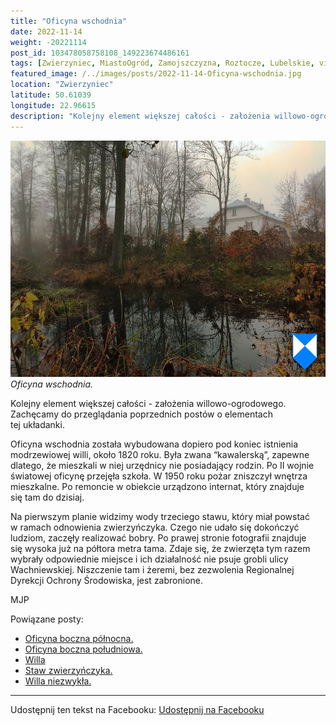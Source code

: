 ```yaml
---
title: "Oficyna wschodnia"
date: 2022-11-14
weight: -20221114
post_id: 103478058758108_149223674486161
tags: [Zwierzyniec, MiastoOgród, Zamojszczyzna, Roztocze, Lubelskie, villarestituta, turystyka, dziedzictwo, zabytki, krajobrazy]
featured_image: /../images/posts/2022-11-14-Oficyna-wschodnia.jpg
location: "Zwierzyniec"
latitude: 50.61039
longitude: 22.96615
description: "Kolejny element większej całości - założenia willowo-ogrodowego. Zachęcamy do przeglądania poprzednich postów o elementach tej układanki...."
---
```


![Oficyna wschodnia.](/images/posts/2022-11-14-Oficyna-wschodnia.jpg)
*Oficyna wschodnia.*

Kolejny element większej całości - założenia willowo-ogrodowego. Zachęcamy do przeglądania poprzednich postów o elementach tej układanki.

Oficyna wschodnia została wybudowana dopiero pod koniec istnienia modrzewiowej willi, około 1820 roku. Była zwana “kawalerską”, zapewne dlatego, że mieszkali w niej urzędnicy nie posiadający rodzin.
Po II wojnie światowej oficynę przejęła szkoła. W 1950 roku pożar zniszczył wnętrza mieszkalne. Po remoncie w obiekcie urządzono internat, który znajduje się tam do dzisiaj.

Na pierwszym planie widzimy wody trzeciego stawu, który miał powstać w ramach odnowienia zwierzyńczyka. Czego nie udało się dokończyć ludziom, zaczęły realizować bobry. Po prawej stronie fotografii znajduje się wysoka już na półtora metra tama. Zdaje się, że zwierzęta tym razem wybrały odpowiednie miejsce i ich działalność nie psuje grobli ulicy Wachniewskiej. Niszczenie tam i żeremi, bez zezwolenia Regionalnej Dyrekcji Ochrony Środowiska, jest zabronione.



MJP

Powiązane posty:
- [Oficyna boczna północna.](/posts/Oficyna-boczna-polnocna)
- [Oficyna boczna południowa.](/posts/Oficyna-boczna-poludniowa)
- [Willa ](/posts/Willa-Borowianka)
- [Staw zwierzyńczyka.](/posts/Staw-zwierzynczyka)
- [Willa niezwykła.](/posts/Willa-niezwykla)


---

Udostępnij ten tekst na Facebooku:
[Udostępnij na Facebooku](https://www.facebook.com/sharer/sharer.php?u=https://stowarzyszeniewachniewskiej.pl/posts/Oficyna-wschodnia)

<script type="application/ld+json">
{
  "@context": "https://schema.org",
  "@type": "BlogPosting",
  "headline": "Oficyna wschodnia.",
  "datePublished": "2022-11-14",
  "dateModified": "2022-11-14",
  "author": {
    "@type": "Organization",
    "name": "Stowarzyszenie Wachniewskiej"
  },
  "publisher": {
    "@type": "Organization",
    "name": "Stowarzyszenie im. Aleksandry Wachniewskiej",
    "logo": {
      "@type": "ImageObject",
      "url": "https://stowarzyszeniewachniewskiej.pl/images/logo/logo.svg"
    }
  },
  "mainEntityOfPage": {
    "@type": "WebPage",
    "@id": "https://stowarzyszeniewachniewskiej.pl/posts/Oficyna-wschodnia"
  },
  "image": {
    "@type": "ImageObject",
    "url": "https://stowarzyszeniewachniewskiej.pl/images/posts/2022-11-14-Oficyna-wschodnia.jpg"
  },
  "articleSection": "Dziedzictwo Kulturowe i Zabytki",
  "keywords": "Zwierzyniec, MiastoOgród, Zamojszczyzna, Roztocze, Lubelskie, villarestituta, turystyka, dziedzictwo, zabytki, krajobrazy",
  "wordCount": 133,
  "articleBody": "Kolejny element większej całości - założenia willowo-ogrodowego. Zachęcamy do przeglądania poprzednich postów o elementach tej układanki.\n\nOficyna wschodnia została wybudowana dopiero pod koniec istnienia modrzewiowej willi, około 1820 roku. Była zwana “kawalerską”, zapewne dlatego, że mieszkali w niej urzędnicy nie posiadający rodzin.\nPo II wojnie światowej oficynę przejęła szkoła. W 1950 roku pożar zniszczył wnętrza mieszkalne. Po remoncie w obiekcie urządzono internat, który znajduje się tam do dzisiaj.\n\nNa pierwszym planie widzimy wody trzeciego stawu, który miał powstać w ramach odnowienia zwierzyńczyka. Czego nie udało się dokończyć ludziom, zaczęły realizować bobry. Po prawej stronie fotografii znajduje się wysoka już na półtora metra tama. Zdaje się, że zwierzęta tym razem wybrały odpowiednie miejsce i ich działalność nie psuje grobli ulicy Wachniewskiej. Niszczenie tam i żeremi, bez zezwolenia Regionalnej Dyrekcji Ochrony Środowiska, jest zabronione.\n\n         \n\nMJP",
  "description": "Odkryj piękno Zwierzyńca i jego zabytki."
}
</script>
<script type="application/ld+json">
{
  "@context": "https://schema.org",
  "@type": "BreadcrumbList",
  "itemListElement": [
    {
      "@type": "ListItem",
      "position": 1,
      "name": "Home",
      "item": "https://stowarzyszeniewachniewskiej.pl"
    },
    {
      "@type": "ListItem",
      "position": 2,
      "name": "posts",
      "item": "https://stowarzyszeniewachniewskiej.pl/posts"
    },
    {
      "@type": "ListItem",
      "position": 3,
      "name": "Oficyna wschodnia.",
      "item": "https://stowarzyszeniewachniewskiej.pl/posts/Oficyna-wschodnia"
    }
  ]
}
</script>
